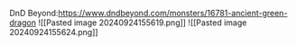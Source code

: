 DnD Beyond:https://www.dndbeyond.com/monsters/16781-ancient-green-dragon
![[Pasted image 20240924155619.png]]
![[Pasted image 20240924155624.png]]